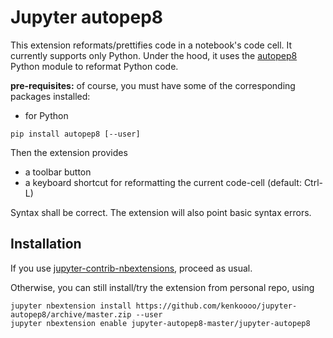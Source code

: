 # Jupyter autopep8

This extension reformats/prettifies code in a notebook's code cell. 
It currently supports only Python.
Under the hood, it uses the [autopep8](https://github.com/hhatto/autopep8) Python module to reformat Python code.

**pre-requisites:** of course, you must have some of the corresponding packages installed:

- for Python 
```
pip install autopep8 [--user]
``` 

Then the extension provides

- a toolbar button
- a keyboard shortcut for reformatting the current code-cell (default: Ctrl-L)

Syntax shall be correct. The extension will also point basic syntax errors. 


Installation
------------

If you use [jupyter-contrib-nbextensions](https://github.com/ipython-contrib/jupyter_contrib_nbextensions), proceed as usual. 

Otherwise, you can still install/try the extension from personal repo, using
```
jupyter nbextension install https://github.com/kenkoooo/jupyter-autopep8/archive/master.zip --user
jupyter nbextension enable jupyter-autopep8-master/jupyter-autopep8
```
